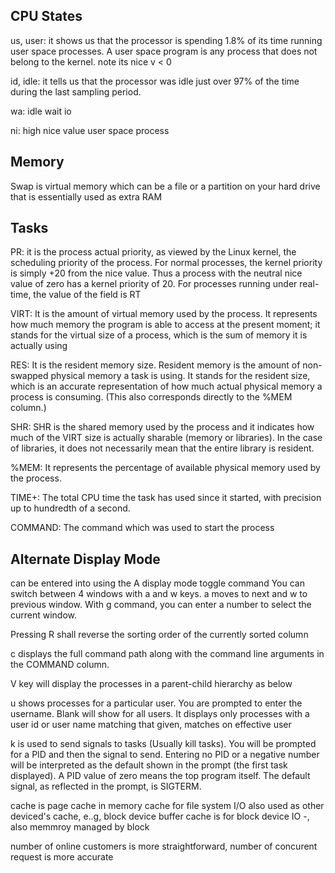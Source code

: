 CPU States
--------
us, user: it shows us that the processor is spending 1.8% of its time running user space processes. A user space program is any process that does not belong to the kernel. note its nice v < 0

id, idle: it tells us that the processor was idle just over 97% of the time during the last sampling period.

wa: idle wait io

ni: high nice value user space process

Memory
-------
Swap is virtual memory which can be a file or a partition on your hard drive that is essentially used as extra RAM

Tasks
-------
PR: it is the process actual priority, as viewed by the Linux kernel, the scheduling priority of the process. For normal processes, the kernel priority is simply +20 from the nice value. Thus a process with the neutral nice value of zero has a kernel priority of 20. For processes running under real-time, the value of the field is RT

VIRT: It is the amount of virtual memory used by the process. It represents how much memory the program is able to access at the present moment; it stands for the virtual size of a process, which is the sum of memory it is actually using

RES: It is the resident memory size. Resident memory is the amount of non-swapped physical memory a task is using. It stands for the resident size, which is an accurate representation of how much actual physical memory a process is consuming. (This also corresponds directly to the %MEM column.)

SHR: SHR is the shared memory used by the process and it indicates how much of the VIRT size is actually sharable (memory or libraries). In the case of libraries, it does not necessarily mean that the entire library is resident.

%MEM: It represents the percentage of available physical memory used by the process.

TIME+: The total CPU time the task has used since it started, with precision up to hundredth of a second.

COMMAND: The command which was used to start the process

Alternate Display Mode
--------
can be entered into using the A display mode toggle command
You can switch between 4 windows with a and w keys. a moves to next and w to previous window. With g command, you can enter a number to select the current window.

Pressing R shall reverse the sorting order of the currently sorted column

c displays the full command path along with the command line arguments in the COMMAND column.

V key will display the processes in a parent-child hierarchy as below

u shows processes for a particular user. You are prompted to enter the username. Blank will show for all users. It displays only processes with a user id or user name matching that given,  matches on effective user

k is used to send signals to tasks (Usually kill tasks). You will be prompted for a PID and then the signal to send. Entering no PID or a negative number will be interpreted as the default shown in the prompt (the first task displayed). A PID value of zero means the top program itself. The default signal, as reflected in the prompt, is SIGTERM.

cache is page cache in memory
cache for file system I/O
also used as other deviced's cache, e..g, block device
buffer cache is for block device IO -, also memmroy managed by block

number of online customers is more straightforward, number of concurent request is more accurate

